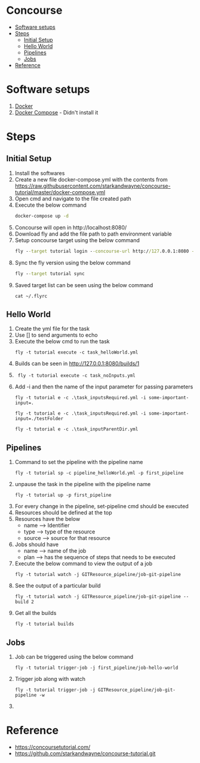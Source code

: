 <h1> Concourse </h1>

- [Software setups](#software-setups)
- [Steps](#steps)
  - [Initial Setup](#initial-setup)
  - [Hello World](#hello-world)
  - [Pipelines](#pipelines)
  - [Jobs](#jobs)
- [Reference](#reference)

# Software setups
1. [Docker](https://www.docker.com/community-edition)
2. [Docker Compose](https://docs.docker.com/compose/install/#install-compose) - Didn't install it

# Steps
## Initial Setup
1. Install the softwares
2. Create a new file  docker-compose.yml with the contents from https://raw.githubusercontent.com/starkandwayne/concourse-tutorial/master/docker-compose.yml
3. Open cmd and navigate to the file created path
4. Execute the below command
    ```cmd
    docker-compose up -d
5. Concourse will open in http://localhost:8080/
6. Download fly and add the file path to path environment variable
7. Setup concourse target using the below command
   ```cmd
   fly --target tutorial login --concourse-url http://127.0.0.1:8080 -u admin -p admin
8. Sync the fly version using the below command
    ```cmd
    fly --target tutorial sync
9. Saved target list can be seen using the below command
    ```
    cat ~/.flyrc
    ```
    
## Hello World
1. Create the yml file for the task
2. Use [] to send arguments to echo
3. Execute the below cmd to run the task
    ```
    fly -t tutorial execute -c task_helloWorld.yml
4. Builds can be seen in http://127.0.0.1:8080/builds/1
5. ``` 
    fly -t tutorial execute -c task_noInputs.yml 
6. Add -i and then the name of the input parameter for passing parameters
    ```
    fly -t tutorial e -c .\task_inputsRequired.yml -i some-important-input=.

    fly -t tutorial e -c .\task_inputsRequired.yml -i some-important-input=./testFolder

    fly -t tutorial e -c .\task_inputParentDir.yml
    ```
## Pipelines
1. Command to set the pipeline with the pipeline name
    ```
    fly -t tutorial sp -c pipeline_helloWorld.yml -p first_pipeline
2. unpause the task in the pipeline with the pipeline name
    ```
    fly -t tutorial up -p first_pipeline
3. For every change in the pipeline, set-pipeline cmd should be executed
4. Resources should be defined at the top
5. Resources have the below
    * name --> Identifier
    * type --> type of the resource
    * source --> source for that resource
6. Jobs should have
    * name --> name of the job
    * plan --> has the sequence of steps that needs to be executed
7. Execute the below command to view the output of a job
    ```
    fly -t tutorial watch -j GITResource_pipeline/job-git-pipeline
8. See the output of a particular build
    ```
    fly -t tutorial watch -j GITResource_pipeline/job-git-pipeline --build 2
9. Get all the builds
    ```
    fly -t tutorial builds
    ```

## Jobs
1. Job can be triggered using the below command
    ```
    fly -t tutorial trigger-job -j first_pipeline/job-hello-world
2. Trigger job along with watch
    ```
    fly -t tutorial trigger-job -j GITResource_pipeline/job-git-pipeline -w
3. 







# Reference 
* https://concoursetutorial.com/
* https://github.com/starkandwayne/concourse-tutorial.git